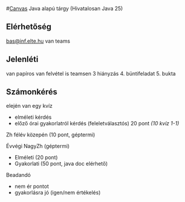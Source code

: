 #[Canvas](https://canvas.elte.hu/courses/58124)
Java alapú tárgy (Hivatalosan Java 25)

## Elérhetőség

bas@inf.elte.hu
van teams

## Jelenléti

van papíros
van felvétel is teamsen
3 hiányzás
4\. büntifeladat
5\. bukta

## Számonkérés

elején van egy kvíz

- elméleti kérdés
- előző órai gyakorlatról kérdés
  (feleletválasztós)
  20 pont *(10 kvíz 1-1)*

Zh félév közepén (10 pont, géptermi)

Évvégi NagyZh (géptermi)

- Elméleti (20 pont)
- Gyakorlati (50 pont, java doc elérhető)

Beadandó

- nem ér pontot
- gyakorlásra jó (igen/nem értékelés)
